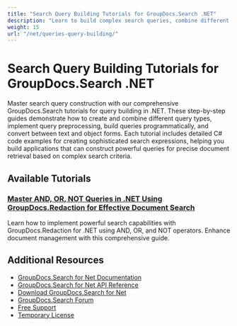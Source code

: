 ```yaml
---
title: "Search Query Building Tutorials for GroupDocs.Search .NET"
description: "Learn to build complex search queries, combine different query types, and implement query preprocessing with GroupDocs.Search .NET tutorials."
weight: 15
url: "/net/queries-query-building/"
---
```


# Search Query Building Tutorials for GroupDocs.Search .NET

Master search query construction with our comprehensive GroupDocs.Search tutorials for query building in .NET. These step-by-step guides demonstrate how to create and combine different query types, implement query preprocessing, build queries programmatically, and convert between text and object forms. Each tutorial includes detailed C# code examples for creating sophisticated search expressions, helping you build applications that can construct powerful queries for precise document retrieval based on complex search criteria.

## Available Tutorials

### [Master AND, OR, NOT Queries in .NET Using GroupDocs.Redaction for Effective Document Search](./groupdocs-redaction-net-and-or-not-queries/)
Learn how to implement powerful search capabilities with GroupDocs.Redaction for .NET using AND, OR, and NOT operators. Enhance document management with this comprehensive guide.

## Additional Resources

- [GroupDocs.Search for Net Documentation](https://docs.groupdocs.com/search/net/)
- [GroupDocs.Search for Net API Reference](https://reference.groupdocs.com/search/net/)
- [Download GroupDocs.Search for Net](https://releases.groupdocs.com/search/net/)
- [GroupDocs.Search Forum](https://forum.groupdocs.com/c/search)
- [Free Support](https://forum.groupdocs.com/)
- [Temporary License](https://purchase.groupdocs.com/temporary-license/)
